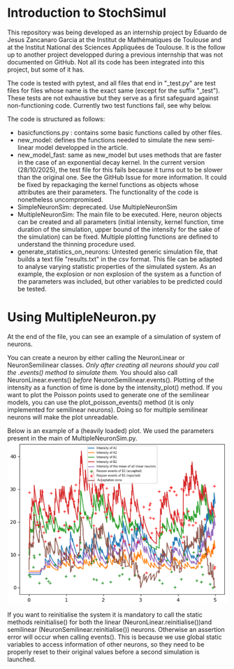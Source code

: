 # Introduction to StochSimul

This repository was being developed as an internship project by Eduardo de Jesus Zancanaro Garcia at the Institut de Mathématiques de Toulouse and at the Institut National des Sciences Appliquées de Toulouse. It is the follow up to another project developped during a previous internship that was not documented on GitHub. Not all its code has been integrated into this project, but some of it has.

The code is tested with pytest, and all files that end in "_test.py" are test files for files whose name is the exact same (except for the suffix "_test"). These tests are not exhaustive but they serve as a first safeguard against non-functioning code. Currently two test functions fail, see why below.

The code is structured as follows:
- basicfunctions.py : contains some basic functions called by other files.
- new_model: defines the functions needed to simulate the new semi-linear model developped in the article.
- new_model_fast: same as new_model but uses methods that are faster in the case of an exponential decay kernel. In the current version (28/10/2025), the test file for this fails because it turns out to be slower than the original one. See the GitHub Issue for more information. It could be fixed by repackaging the kernel functions as objects whose attributes are their parameters. The functionality of the code is nonetheless uncompromised.
- SimpleNeuronSim: deprecated. Use MultipleNeuronSim
- MultipleNeuronSim: The main file to be executed. Here, neuron objects can be created and all parameters (initial intensity, kernel function, time duration of the simulation, upper bound of the intensity for the sake of the simulation) can be fixed. Multiple plotting functions are defined to understand the thinning procedure used.
- generate_statistics_on_neurons: Untested generic simulation file, that builds a text file "results.txt" in the csv format. This file can be adapted to analyse varying statistic properties of the simulated system. As an example, the explosion or non explosion of the system as a function of the parameters was included, but other variables to be predicted could be tested.

# Using MultipleNeuron.py
At the end of the file, you can see an example of a simulation of system of neurons.

You can create a neuron by either calling the NeuronLinear or NeuronSemilinear classes. *Only after creating all neurons should you call the .events() method to simulate them.* You should also call NeuronLinear.events() *before* NeuronSemilinear.events().
Plotting of the intensity as a function of time is done by the intensity_plot() method. If you want to plot the Poisson points used to generate one of the semilinear models, you can use the plot_poisson_events() method (it is only implemented for semilinear neurons). Doing so for multiple semilinear neurons will make the plot unreadable.

Below is an example of a (heavily loaded) plot. We used the parameters present in the main of MultipleNeuronSim.py.
![image](imageExample.png)

If you want to reinitialise the system it is mandatory to call the static methods reinitialise() for both the linear (NeuronLinear.reinitialise())and semilinear (NeuronSemilinear.reinitialise()) neurons. Otherwise an assertion error will occur when calling events(). This is because we use global static variables to access information of other neurons, so they need to be properly reset to their original values before a second simulation is launched.



